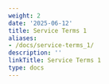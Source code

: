 ```yaml
---
weight: 2
date: '2025-06-12'
title: Service Terms 1
aliases:
- /docs/service-terms_1/
description: ''
linkTitle: Service Terms 1
type: docs
---
```


